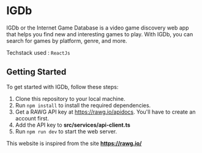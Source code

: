 # IGDb

IGDb or the Internet Game Database is a video game discovery web app that helps you find new and interesting games to play. With IGDb, you can search for games by platform, genre, and more. 

Techstack used : `ReactJs`

## Getting Started

To get started with IGDb, follow these steps:


1. Clone this repository to your local machine.
2. Run `npm install` to install the required dependencies.
3. Get a RAWG API key at https://rawg.io/apidocs. You'll have to create an account first. 
4. Add the API key to **src/services/api-client.ts**
5. Run `npm run dev` to start the web server. 

This website is inspired from the site **https://rawg.io/**

